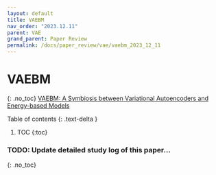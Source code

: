 ```yaml
---
layout: default
title: VAEBM
nav_order: "2023.12.11"
parent: VAE
grand_parent: Paper Review
permalink: /docs/paper_review/vae/vaebm_2023_12_11
---
```


# **VAEBM**
{: .no_toc}
[VAEBM: A Symbiosis between Variational Autoencoders and Energy-based Models](https://arxiv.org/abs/2010.00654)

Table of contents
{: .text-delta }
1. TOC
{:toc}

### **TODO**: Update detailed study log of this paper...
{: .no_toc}